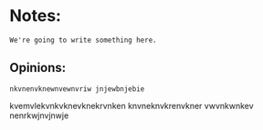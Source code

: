 # Notes: 
    We're going to write something here.

## Opinions:
    nkvnenvknewnvewnvriw jnjewbnjebie
kvemvlekvnkvknevknekrvnken knvneknvkrenvkner
vwvnkwnkev nenrkwjnvjnwje